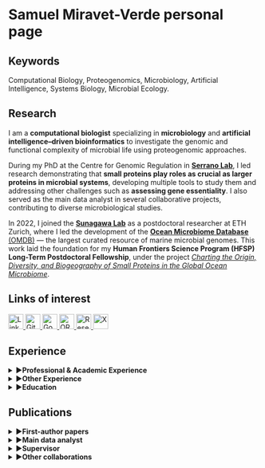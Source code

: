 # Samuel Miravet-Verde personal page

## Keywords 

Computational Biology, Proteogenomics, Microbiology, Artificial Intelligence, Systems Biology, Microbial Ecology.

## Research 

<!---
<img style="float: left; width: 15%; height: auto" src="./profile_image.jpeg">
-->

I am a **computational biologist** specializing in **microbiology** and **artificial intelligence–driven bioinformatics** to investigate the genomic and functional complexity of microbial life using proteogenomic approaches.  

During my PhD at the Centre for Genomic Regulation in [**Serrano Lab**](http://serranolab.crg.eu/), I led research demonstrating that **small proteins play roles as crucial as larger proteins in microbial systems**, developing multiple tools to study them and addressing other challenges such as **assessing gene essentiality**. I also served as the main data analyst in several collaborative projects, contributing to diverse microbiological studies.  

In 2022, I joined the [**Sunagawa Lab**](https://micro.biol.ethz.ch/research/sunagawa.html) as a postdoctoral researcher at ETH Zurich, where I led the development of the [**Ocean Microbiome Database** (OMDB)](https://omdb.microbiomics.io/repository/ocean/) — the largest curated resource of marine microbial genomes. This work laid the foundation for my **Human Frontiers Science Program (HFSP) Long-Term Postdoctoral Fellowship**, under the project *[Charting the Origin, Diversity, and Biogeography of Small Proteins in the Global Ocean Microbiome](https://www.hfsp.org/awardees/awards?field_award_type_target_id=92&field_award_year_target_id%5B%5D=399&field_countries_target_id=SWITZERLAND&field_nationalities_target_id=SPAIN+%28310%29)*.


## Links of interest

<p align="left">
  <a href="https://www.linkedin.com/in/miravetverde/" target="_blank">
    <img src="https://cdn.jsdelivr.net/gh/simple-icons/simple-icons/icons/linkedin.svg" alt="LinkedIn" width="30" height="30"/>
  </a>
  <a href="https://github.com/samuelmiver" target="_blank">
    <img src="https://cdn.jsdelivr.net/gh/simple-icons/simple-icons/icons/github.svg" alt="GitHub" width="30" height="30"/>
  </a>
  <a href="https://scholar.google.es/citations?hl=en&user=CnX2oG4AAAAJ" target="_blank">
    <img src="https://cdn.jsdelivr.net/gh/simple-icons/simple-icons/icons/googlescholar.svg" alt="Google Scholar" width="30" height="30"/>
  </a>
  <a href="https://orcid.org/my-orcid?orcid=0000-0002-1542-5912" target="_blank">
    <img src="https://cdn.jsdelivr.net/gh/simple-icons/simple-icons/icons/orcid.svg" alt="ORCID" width="30" height="30"/>
  </a>
  <a href="https://www.researchgate.net/profile/Samuel-Miravet-Verde?ev=hdr_xprf" target="_blank">
    <img src="https://cdn.jsdelivr.net/gh/simple-icons/simple-icons/icons/researchgate.svg" alt="ResearchGate" width="30" height="30"/>
  </a>
  <a href="https://x.com/Samuel_BIO2810" target="_blank">
    <img src="https://cdn.jsdelivr.net/gh/simple-icons/simple-icons/icons/x.svg" alt="X" width="30" height="30"/>
  </a>
</p>

## Experience

<style>
summary {
  cursor: pointer;
}
summary::-webkit-details-marker {
  display: none; /* hide default marker */
}
summary:before {
  content: "▶ "; /* right triangle */
  display: inline-block;
  transition: transform 0.2s ease;
}
details[open] summary:before {
  content: "▼ "; /* down triangle */
}
</style>


<details>
  <summary><strong>Professional & Academic Experience</strong></summary>
  <ul>
    <li>
      <p><strong>Nov 2023 – Present</strong> — <em>HFSP Long-Term Postdoctoral Fellow</em>, <a href="https://www.sunagawa.ethz.ch">Sunagawa Lab</a>, ETH Zurich — Zurich, Switzerland<br>
      Leading the <em>Ocean Microbiome Database</em> development and research on small ORFs and proteins in marine microbiomes.</p>
    </li>
    <li>
      <p><strong>Aug 2022 – Oct 2023</strong> — <em>Postdoctoral Researcher</em>, <a href="https://www.sunagawa.ethz.ch">Sunagawa Lab</a>, ETH Zurich — Zurich, Switzerland</p>
    </li>
    <li>
      <p><strong>Jun 2021 – Jun 2022</strong> — <em>Junior Postdoctoral Researcher</em>, <a href="http://serranolab.crg.eu/">Centre for Genomic Regulation (CRG)</a> — Barcelona, Spain</p>
    </li>
    <li>
      <p><strong>Jan 2017 – May 2017</strong> — <em>Visiting PhD Student</em>, <a href="https://karrlab.org">Karr Lab</a>, Icahn Institute for Data Science and Genomic Technology — New York, USA</p>
    </li>
    <li>
      <p><strong>Oct 2016 – May 2021</strong> — <em>PhD in Biomedicine & Computational Biology</em>, Serrano Lab, <a href="http://serranolab.crg.eu/">Centre for Genomic Regulation (CRG)</a> — Barcelona, Spain</p>
    </li>
    <li>
      <p><strong>Sep 2015 – Sep 2016</strong> — <em>Bioinformatics Intern</em>, Serrano Lab, <a href="http://serranolab.crg.eu/">Centre for Genomic Regulation (CRG)</a> — Barcelona, Spain</p>
    </li>
    <li>
      <p><strong>Oct 2013 – Aug 2014</strong> — <em>Bioinformatics Intern</em>, GEM Biosoft — Valencia, Spain</p>
    </li>
    <li>
      <p><strong>May 2013 – Aug 2014</strong> — <em>Bioinformatics Intern</em>, Foundation for the Promotion of Health and Biomedical Research — Valencia, Spain</p>
    </li>
    <li>
      <p><strong>Jun 2011 – May 2013</strong> — <em>Research Intern</em>, Foundation for the Promotion of Health and Biomedical Research — Valencia, Spain</p>
    <li>
  </ul>
</details>


<details>
  <summary><strong>Other Experience</strong></summary>
  <ul>
    <li>
      <p><strong>Nov 2022 – Present</strong> — <em>Teaching Fellow</em>, ETH Zurich — Zurich, Switzerland.<br>
      Planning, preparation, teaching, and evaluation for the block course <strong>Microbial Community Genomics</strong> (551-1119-00L), covering theoretical, practical, and project     development aspects of bioinformatics applied to microbiome research (3 editions).</p>
    </li>
    <li>
      <p><strong>2023 – Present</strong> — <em>Editorial Board Member</em>, BMC Bioinformatics.<br>
      Since June 2024 also <em>Early Career Reviewer</em>, Blue Biotechnology.</p>
    </li>
  </ul>
</details>

<details>
  <summary><strong>Education</strong></summary>
  <ul>
    <li>
      <strong>Oct 2016 – May 2021</strong> — <em>PhD in Biomedicine and Computational Biology</em>, Universitat Pompeu Fabra — Barcelona, Spain.<br>
      Grade: Excellent cum laude - International mention
    </li>
    <li>
      <strong>Sep 2014 – Jun 2016</strong> — <em>MSc in Bioinformatics for Health Sciences</em>, Universitat Pompeu Fabra / Universitat de Barcelona — Barcelona, Spain.<br>
      Grade: 9.45, 125 ECTS
    </li>
    <li>
      <strong>Sep 2010 – Jun 2014</strong> — <em>BSc in Biochemistry and Biomedical Sciences</em>, Universitat de València — Valencia, Spain.<br>
      Grade: 8.37, 244.5 ECTS
    </li>
  </ul>
</details>

## Publications

<details>
  <summary><strong>First-author papers</strong></summary>
  <ul>
    <li>
      "<strong>The natural diversity of <em>E. coli</em> transporter-dependent capsules</strong>" — Carine Roese Mores*, Samuel Miravet-Verde*, ..., Shinichi Sunagawa, Timothy G. Keys. <em>bioRxiv</em>, 2025 (07 Aug 2025). 
      <a href="https://doi.org/10.1101/2025.08.07.669119" target="_blank" rel="noopener noreferrer">📄 Link</a>
    </li>
    <li>
      "<strong>Quantitative essentiality in a reduced genome: a functional, regulatory and structural fitness map</strong>" — Samuel Miravet-Verde, Raul Burgos, ..., Luis Serrano. <em>bioRxiv</em>, 2025 (06 Feb 2025). 
      <a href="https://doi.org/10.1101/2025.02.06.636790" target="_blank" rel="noopener noreferrer">📄 Link</a>
    </li>
    <li>
      "<strong>ProTInSeq: transposon insertion tracking by ultra-deep DNA sequencing to identify translated large and small ORFs</strong>" — Samuel Miravet-Verde, Rocco Mazzolini, ..., Maria Lluch-Senar, Luis Serrano. <em>Nature Communications</em>, 2024 (12 Feb 2024). 
      <a href="https://www.nature.com/articles/s41467-024-46112-2" target="_blank" rel="noopener noreferrer">📄 Link</a>
    </li>
    <li>
      "<strong>FASTQINS and ANUBIS: two bioinformatic tools to explore facts and artifacts in transposon sequencing and essentiality studies</strong>" — Samuel Miravet-Verde, Raul Burgos, ..., Maria Lluch-Senar, Luis Serrano. <em>Nucleic Acids Research</em>, 2020 (21 Sep 2020). 
      <a href="https://academic.oup.com/nar/article/48/17/e102/5894413" target="_blank" rel="noopener noreferrer">📄 Link</a>
    </li>
    <li>
      "<strong>Unraveling the hidden universe of small proteins in bacterial genomes</strong>" — Samuel Miravet-Verde, Toni Ferrar, ..., Luis Serrano, Maria Lluch-Senar. <em>Molecular Systems Biology</em>, 2019 (20 Feb 2019). 
      <a href="https://www.embopress.org/doi/full/10.15252/msb.20188290" target="_blank" rel="noopener noreferrer">📄 Link</a>
    </li>
    <li>
      "<strong>Alternative transcriptional regulation in genome-reduced bacteria</strong>" — Samuel Miravet-Verde, Veronica Lloréns-Rico, Luis Serrano. <em>Current Opinion in Microbiology</em>, 2017 (Oct 2017). 
      <a href="https://www.sciencedirect.com/science/article/pii/S1369527417300723" target="_blank" rel="noopener noreferrer">📄 Link</a>
    </li>
  </ul>
</details>

<details>
  <summary><strong>Main data analyst</strong></summary>
  <ul>
    <li>
      "<strong>SURE editing: combining oligo-recombineering and programmable insertion/deletion of selection markers to efficiently edit the <em>Mycoplasma pneumoniae</em> genome</strong>" — Carlos Piñero-Lambea, Eva Garcia-Ramallo, Samuel Miravet-Verde, ..., Maria Lluch-Senar, Luis Serrano. <em>Nucleic Acids Research</em>, 2022 (15 Dec 2022). 
      <a href="https://pubmed.ncbi.nlm.nih.gov/36215032/" target="_blank" rel="noopener noreferrer">📄 Link</a>
    </li>
    <li>
      "<strong>LoxTnSeq: random transposon insertions combined with cre/lox recombination and counterselection to generate large random genome reductions</strong>" — Daniel Shaw, Samuel Miravet-Verde, ..., Maria Lluch-Senar, Luis Serrano. <em>Microbial Biotechnology</em>, 2021 (Nov 2021). 
      <a href="https://pubmed.ncbi.nlm.nih.gov/33325626/" target="_blank" rel="noopener noreferrer">📄 Link</a>
    </li>
    <li>
      "<strong>Inferring active metabolic pathways from proteomics and essentiality data</strong>" — Ariadna Montero-Blay, Samuel Miravet-Verde, ..., Maria Lluch-Senar, Luis Serrano. <em>Cell Reports</em>, 2020 (02 Jun 2020). 
      <a href="https://doi.org/10.1016/j.celrep.2020.107722" target="_blank" rel="noopener noreferrer">📄 Link</a>
    </li>
    <li>
      "<strong>SynMyco transposon: engineering transposon vectors for efficient transformation of minimal genomes</strong>" — Ariadna Montero-Blay, Samuel Miravet-Verde, ..., Maria Lluch-Senar, Luis Serrano. <em>DNA Research</em>, 2019 (01 Aug 2019). 
      <a href="https://pubmed.ncbi.nlm.nih.gov/31257417/" target="_blank" rel="noopener noreferrer">📄 Link</a>
    </li>
  </ul>
</details>

<details>
  <summary><strong>Supervisor</strong></summary>
  <ul>
    <li>
      "<strong>Using single-cell perturbation screens to decode the regulatory architecture of splicing factor programs</strong>" — Miquel Anglada-Girotto, Samuel Miravet-Verde, Luis Serrano. <em>bioRxiv</em>, 2025 (07 Feb 2025). 
      <a href="https://doi.org/10.1101/2025.02.07.637061" target="_blank" rel="noopener noreferrer">📄 Link</a>
    </li>
    <li>
      "<strong>Exon inclusion signatures enable accurate estimation of splicing factor activity</strong>" — Miquel Anglada-Girotto, Daniel F. Moakley, ..., Samuel Miravet-Verde, ..., Luis Serrano. <em>Nature Communications</em>, 2024 (25 Mar 2024). 
      <a href="https://pmc.ncbi.nlm.nih.gov/articles/PMC11230296/" target="_blank" rel="noopener noreferrer">📄 Link</a>
    </li>
    <li>
      "<strong>In silico RNA isoform screening to identify potential cancer driver exons with therapeutic applications</strong>" — Miquel Anglada-Girotto, Ludovica Ciampi, ..., Samuel Miravet-Verde, Luis Serrano. <em>Nature Communications</em>, 2024 (26 Dec 2024). 
      <a href="https://www.nature.com/articles/s41467-024-51380-z" target="_blank" rel="noopener noreferrer">📄 Link</a>
    </li>
    <li>
      "<strong>robustica: customizable robust independent component analysis</strong>" — Miquel Anglada-Girotto, Samuel Miravet-Verde, ..., Sarah A. Head. <em>BMC Bioinformatics</em>, 2022 (16 Aug 2022). 
      <a href="https://bmcbioinformatics.biomedcentral.com/articles/10.1186/s12859-022-05043-9" target="_blank" rel="noopener noreferrer">📄 Link</a>
    </li>
  </ul>
</details>

<details>
  <summary><strong>Other collaborations</strong></summary>
  <ul>
    <li>
      "<strong>Transcriptomic profiles of single-copy marker genes enable predicting bacterial growth states in microbial communities</strong>" — Melanie Staeubli, ..., Samuel Miravet-Verde, ..., Shinichi Sunagawa. <em>bioRxiv</em>, 2025 (26 Aug 2025). 
      <a href="https://www.biorxiv.org/content/10.1101/2025.08.26.672432v1.full" target="_blank" rel="noopener noreferrer">📄 Link</a>
    </li>
    <li>
      "<strong>Genome-resolved diversity and biosynthetic potential of the coral reef microbiome</strong>" — Lucas Paoli, Fabienne Wiederkehr, ..., Samuel Miravet-Verde, ..., Shinichi Sunagawa. <em>bioRxiv</em>, 2024 (18 Aug 2024). 
      <a href="https://doi.org/10.1101/2024.08.18.608444" target="_blank" rel="noopener noreferrer">📄 Link</a>
    </li>
    <li>
      "<strong>Extensive data mining uncovers novel diversity among members of the rare biosphere within the Thermoplasmatota</strong>" — Mara D. Maeke, Xiuran Yin, ..., Samuel Miravet-Verde, ..., Christiane Hassenrück. <em>Microbiome</em>, 2025 (03 Aug 2025). 
      <a href="https://microbiomejournal.biomedcentral.com/articles/10.1186/s40168-025-02140-8" target="_blank" rel="noopener noreferrer">📄 Link</a>
    </li>
    <li>
      "<strong>The mOTUs online database provides web-accessible genomic context to taxonomic profiling of microbial communities</strong>" — Marija Dmitrijeva, Hans-Joachim Ruscheweyh, ..., Samuel Miravet-Verde, ..., Shinichi Sunagawa. <em>Nucleic Acids Research</em>, 2025 (06 Jan 2025). 
      <a href="https://academic.oup.com/nar/article/53/D1/D797/7889250?login=true" target="_blank" rel="noopener noreferrer">📄 Link</a>
    </li>
    <li>
      "<strong>Engineering <em>Mycoplasma pneumoniae</em> to bypass the association with Guillain-Barré syndrome</strong>" — Alicia Broto, Carlos Piñero-Lambea, ..., Samuel Miravet-Verde, ..., Luis Serrano. <em>Microbes and Infection</em>, 2024 (15 Jul 2024). 
      <a href="https://doi.org/10.1016/j.micinf.2024.105342" target="_blank" rel="noopener noreferrer">📄 Link</a>
    </li>
    <li>
      "<strong>Specialization of the photoreceptor transcriptome by Srrm3-dependent microexons is required for outer segment maintenance and vision</strong>" — Ludovica Ciampi, Federica Mantica, ..., Samuel Miravet-Verde, ..., Manuel Irimia. <em>PNAS</em>, 2022 (19 Jul 2022). 
      <a href="https://doi.org/10.1073/pnas.2117090119" target="_blank" rel="noopener noreferrer">📄 Link</a>
    </li>
    <li>
      "<strong>A genetic toolkit and gene switches to limit <em>Mycoplasma</em> growth for biosafety applications</strong>" — Alicia Broto, Erika Gaspari, Samuel Miravet-Verde, ..., Luis Serrano. <em>Nature Communications</em>, 2022 (08 Apr 2022). 
      <a href="https://www.nature.com/articles/s41467-022-29574-0" target="_blank" rel="noopener noreferrer">📄 Link</a>
    </li>
    <li>
      "<strong>The role of clonal communication and heterogeneity in breast cancer</strong>" — Ana Martín-Pardillos, Ángeles Valls Chiva, ..., Samuel Miravet-Verde, ..., Santiago Ramón y Cajal. <em>BMC Cancer</em>, 2019 (10 Jul 2019). 
      <a href="https://bmccancer.biomedcentral.com/articles/10.1186/s12885-019-5883-y" target="_blank" rel="noopener noreferrer">📄 Link</a>
    </li>
    <li>
      "<strong>High frequencies of antibiotic resistance genes in infants' meconium and early fecal samples</strong>" — Maria José Gosalbes, Yvonne Vallès, ..., Samuel Miravet-Verde, ..., Maria Pilar Francino. <em>Journal of Developmental Origins of Health and Disease</em>, 2016 (06 Feb 2016). 
      <a href="https://pubmed.ncbi.nlm.nih.gov/26353938/" target="_blank" rel="noopener noreferrer">📄 Link</a>
    </li>
    <li>
      "<strong>Engineering bacteria to form a biofilm and induce clumping in <em>Caenorhabditis elegans</em></strong>" — Pedro Dorado-Morales, Alba Iglesias, ..., Samuel Miravet-Verde, ..., Manuel Porcar. <em>ACS Synthetic Biology</em>, 2014 (15 Dec 2014). 
      <a href="https://pubs.acs.org/doi/10.1021/sb4001883" target="_blank" rel="noopener noreferrer">📄 Link</a>
    </li>
  </ul>
</details>
